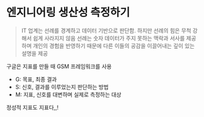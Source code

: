 # 엔지니어링 생산성 측정하기

> IT 업계는 선례를 경계하고 데이터 기반으로 판단함. 하지만 선례의 힘은 무척 강해서 쉽게 사라지지 않음
선례는 숫자 데이터가 주지 못하는 맥락과 서사를 제공하며 개인의 경험을 반영하기 때문에 다른 이들의 공감을 이끌어내는 깊이 있는 설명을 제공

구글은 지표를 만들 때 GSM 프레임워크를 사용

- G: 목표, 최종 결과
- S: 신호, 결과를 이루었는지 판단하는 방법
- M: 지표, 신호를 대변하며 실제로 측정하는 대상

정성적 지표도 지표다,,!
